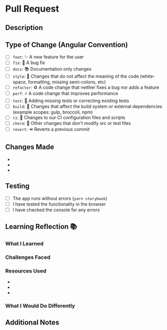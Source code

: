 # Pull Request

## Description
<!-- Provide a brief description of what this PR does -->


## Type of Change (Angular Convention)
<!-- Mark the relevant option with an "x" - Learn the standard commit types used in professional development! -->
- [ ] `feat`: ✨ A new feature for the user
- [ ] `fix`: 🐛 A bug fix
- [ ] `docs`: 📚 Documentation only changes
- [ ] `style`: 🎨 Changes that do not affect the meaning of the code (white-space, formatting, missing semi-colons, etc)
- [ ] `refactor`: ♻️ A code change that neither fixes a bug nor adds a feature
- [ ] `perf`: ⚡ A code change that improves performance
- [ ] `test`: 🧪 Adding missing tests or correcting existing tests
- [ ] `build`: 🔧 Changes that affect the build system or external dependencies (example scopes: gulp, broccoli, npm)
- [ ] `ci`: 🤖 Changes to our CI configuration files and scripts
- [ ] `chore`: 🧹 Other changes that don't modify src or test files
- [ ] `revert`: ⏪ Reverts a previous commit

## Changes Made
- 
- 
- 

## Testing
- [ ] The app runs without errors (`yarn storybook`)
- [ ] I have tested the functionality in the browser
- [ ] I have checked the console for any errors

## Learning Reflection 📚
<!-- This section helps you reflect on your development process and what you learned -->

### What I Learned
<!-- Describe new concepts, technologies, or techniques you learned while working on this PR -->


### Challenges Faced
<!-- What difficulties did you encounter? How did you solve them? -->


### Resources Used
<!-- List any documentation, tutorials, Stack Overflow posts, or other resources that helped you -->
- 
- 
- 

### What I Would Do Differently
<!-- Looking back, what would you approach differently? What could be improved? -->

## Additional Notes
<!-- Any other information that reviewers should know -->

